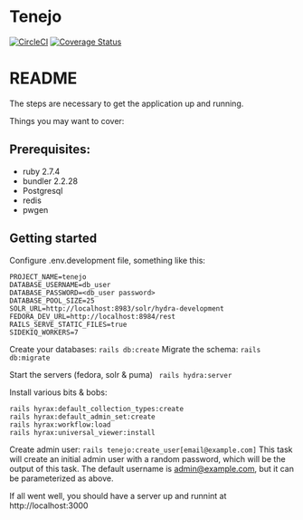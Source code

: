 # Tenejo
[![CircleCI](https://circleci.com/gh/curationexperts/tenejo/tree/main.svg?style=svg)](https://circleci.com/gh/curationexperts/tenejo/tree/main)
[![Coverage Status](https://coveralls.io/repos/github/curationexperts/tenejo/badge.svg?branch=main)](https://coveralls.io/github/curationexperts/tenejo?branch=main)

# README

The steps are necessary to get the
application up and running.


Things you may want to cover:

## Prerequisites:

* ruby 2.7.4
* bundler 2.2.28
* Postgresql
* redis
* pwgen

## Getting started

Configure .env.development file, something like this:
```
PROJECT_NAME=tenejo
DATABASE_USERNAME=db_user
DATABASE_PASSWORD=<db_user password>
DATABASE_POOL_SIZE=25
SOLR_URL=http://localhost:8983/solr/hydra-development
FEDORA_DEV_URL=http://localhost:8984/rest
RAILS_SERVE_STATIC_FILES=true
SIDEKIQ_WORKERS=7
```
Create your databases:
```rails db:create```
Migrate the schema:
```rails db:migrate```

Start the servers (fedora, solr & puma)
``` rails hydra:server```

Install various bits & bobs:
```shell
rails hyrax:default_collection_types:create
rails hyrax:default_admin_set:create
rails hyrax:workflow:load
rails hyrax:universal_viewer:install
```

Create admin user:
```rails tenejo:create_user[email@example.com]```
This task will create an initial admin user with a random password, which will be the output of this task.
The default username is admin@example.com, but it can be parameterized as above.


If all went well, you should have a server up and runnint at http://localhost:3000
